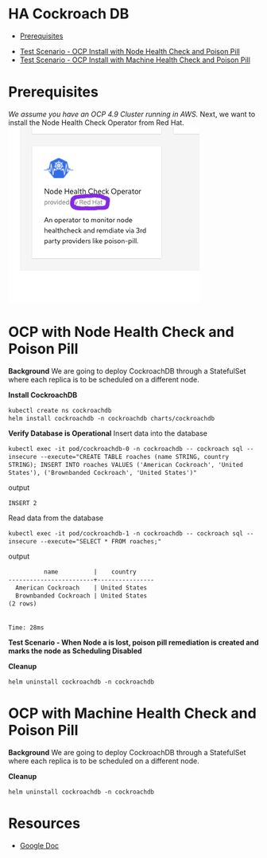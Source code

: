 # HA Cockroach DB
- [Prerequisites](#prerequisites)
<!-- - [Test Scenario- Default Install](#default-ocp-install) -->
- [Test Scenario - OCP Install with Node Health Check and Poison Pill](#ocp-with-node-health-check-and-poison-pill)
- [Test Scenario - OCP Install with Machine Health Check and Poison Pill](#ocp-with-machine-health-check-and-poison-pill)
# Prerequisites
_We assume you have an OCP 4.9 Cluster running in AWS._  Next, we want to install the Node Health Check Operator from Red Hat.    
![Node Health Check](nhc.png)

<!-- # Default OCP Install -->

# OCP with Node Health Check and Poison Pill
**Background** We are going to deploy CockroachDB through a StatefulSet where each replica is to be  scheduled on a different node.

**Install CockroachDB**
```
kubectl create ns cockroachdb
helm install cockroachdb -n cockroachdb charts/cockroachdb
```

**Verify Database is Operational**
Insert data into the database
```
kubectl exec -it pod/cockroachdb-0 -n cockroachdb -- cockroach sql --insecure --execute="CREATE TABLE roaches (name STRING, country STRING); INSERT INTO roaches VALUES ('American Cockroach', 'United States'), ('Brownbanded Cockroach', 'United States')"
```

output
```
INSERT 2
```

Read data from the database 
```
kubectl exec -it pod/cockroachdb-1 -n cockroachdb -- cockroach sql --insecure --execute="SELECT * FROM roaches;"
```
output
```
          name          |    country
------------------------+----------------
  American Cockroach    | United States
  Brownbanded Cockroach | United States
(2 rows)


Time: 28ms
```
**Test Scenario - When Node a is lost, poison pill remediation is created and marks the node as Scheduling Disabled**

**Cleanup**
```
helm uninstall cockroachdb -n cockroachdb
```

# OCP with Machine Health Check and Poison Pill
**Background** We are going to deploy CockroachDB through a StatefulSet where each replica is to be  scheduled on a different node.

**Cleanup**
```
helm uninstall cockroachdb -n cockroachdb
```
# Resources
- [Google Doc](https://docs.google.com/document/d/1d4W69xKwLtjhteCi604jl33EDGVaEJJ_2zmzIgeNfuw/edit)